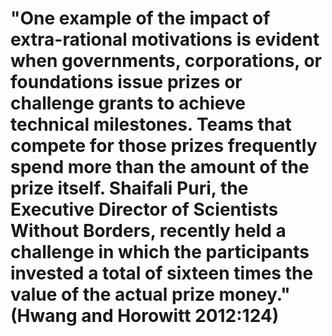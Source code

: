 # "One example of the impact of extra-rational motivations is evident when governments, corporations, or foundations issue prizes or challenge grants to achieve technical milestones. Teams that compete for those prizes frequently spend more than the amount of the prize itself. Shaifali Puri, the Executive Director of Scientists Without Borders, recently held a challenge in which the participants invested a total of sixteen times the value of the actual prize money." (Hwang and Horowitt 2012:124)